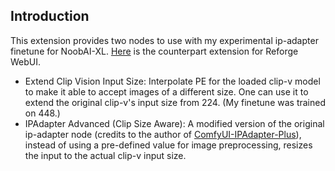 ## Introduction

This extension provides two nodes to use with my experimental ip-adapter finetune for NoobAI-XL. [Here](https://github.com/vahlok-alunmid/reForge-preprocessor_bigG_448) is the counterpart extension for Reforge WebUI.

- Extend Clip Vision Input Size: Interpolate PE for the loaded clip-v model to make it able to accept images of a different size. One can use it to extend the original clip-v's input size from 224. (My finetune was trained on 448.)
- IPAdapter Advanced (Clip Size Aware): A modified version of the original ip-adapter node (credits to the author of [ComfyUI-IPAdapter-Plus](https://github.com/cubiq/ComfyUI_IPAdapter_plus)), instead of using a pre-defined value for image preprocessing, resizes the input to the actual clip-v input size. 
